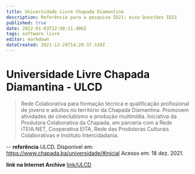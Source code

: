 ```yaml
---
title: Universidade Livre Chapada Diamantina
description: Referência para a pesquisa ID21: eixo Questões ID21
published: true
date: 2022-01-03T12:58:11.406Z
tags: software livre
editor: markdown
dateCreated: 2021-12-29T14:20:37.510Z
---
```


# Universidade Livre Chapada Diamantina - ULCD

> Rede Colaborativa para formação técnica e qualificação profissional de jovens e adultos no território da Chapada Diamantina. Promovem atividades de cineclubismo e produção multimídia. Iniciativa da Produtora Colaborativa da Chapada, em parceria com a Rede iTEIA.NET, Cooperativa EITA, Rede das Produtoras Culturais Colaborativas e Instituto Intercidadania.

--
**referência**
ULCD. Disponível em: https://www.chapada.ba/universidade/#inicial Acesso em: 18 dez. 2021.

**link na Internet Archive**
[link/ULCD](https://web.archive.org/web/20220102160115/https://www.chapada.ba/universidade/)
